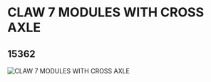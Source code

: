 # CLAW 7 MODULES WITH CROSS AXLE
## 15362
![CLAW 7 MODULES WITH CROSS AXLE](https://lc-www-live-s.legocdn.com/media/bricks/5/2/6054851.jpg)
